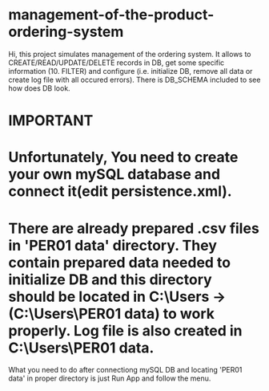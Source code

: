 # management-of-the-product-ordering-system

Hi, this project simulates management of the ordering system. It allows to CREATE/READ/UPDATE/DELETE records in DB, get some specific information (10. FILTER) and configure (i.e. initialize DB, remove all data or create log file with all occured errors).
There is DB_SCHEMA included to see how does DB look.

# IMPORTANT
# Unfortunately, You need to create your own mySQL database and connect it(edit persistence.xml).
# There are already prepared .csv files in 'PER01 data' directory. They contain prepared data needed to initialize DB and this directory should be located in C:\Users -> (C:\Users\PER01 data) to work properly. Log file is also created in C:\Users\PER01 data.

What you need to do after connectiong mySQL DB and locating 'PER01 data' in proper directory is just Run App and follow the menu.
